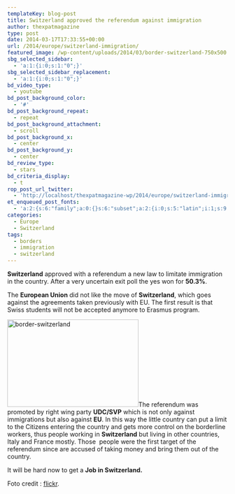 ```yaml
---
templateKey: blog-post
title: Switzerland approved the referendum against immigration
author: thexpatmagazine
type: post
date: 2014-03-17T17:33:55+00:00
url: /2014/europe/switzerland-immigration/
featured_image: /wp-content/uploads/2014/03/border-switzerland-750x500.jpg
sbg_selected_sidebar:
  - 'a:1:{i:0;s:1:"0";}'
sbg_selected_sidebar_replacement:
  - 'a:1:{i:0;s:1:"0";}'
bd_video_type:
  - youtube
bd_post_background_color:
  - '#'
bd_post_background_repeat:
  - repeat
bd_post_background_attachment:
  - scroll
bd_post_background_x:
  - center
bd_post_background_y:
  - center
bd_review_type:
  - stars
bd_criteria_display:
  - t
rop_post_url_twitter:
  - 'http://localhost/thexpatmagazine-wp/2014/europe/switzerland-immigration/?utm_source=ReviveOldPost&utm_medium=social&utm_campaign=ReviveOldPost'
et_enqueued_post_fonts:
  - 'a:2:{s:6:"family";a:0:{}s:6:"subset";a:2:{i:0;s:5:"latin";i:1;s:9:"latin-ext";}}'
categories:
  - Europe
  - Switzerland
tags:
  - borders
  - immigration
  - switzerland
---
```


**Switzerland** approved with a referendum a new law to limitate immigration in the country. After a very uncertain exit poll the yes won for **50.3%**.

The **European Union** did not like the move of **Switzerland**, which goes against the agreements taken previously with EU. The first result is that Swiss students will not be accepted anymore to Erasmus program.<!--more-->

[<img class="size-medium wp-image-119 alignleft" alt="border-switzerland" src="http://localhost/thexpatmagazine-wp/wp-content/uploads/2014/03/border-switzerland-300x200.jpg" width="300" height="200" srcset="http://localhost/thexpatmagazine-wp/wp-content/uploads/2014/03/border-switzerland-300x200.jpg 300w, http://localhost/thexpatmagazine-wp/wp-content/uploads/2014/03/border-switzerland-768x512.jpg 768w, http://localhost/thexpatmagazine-wp/wp-content/uploads/2014/03/border-switzerland.jpg 1024w, http://localhost/thexpatmagazine-wp/wp-content/uploads/2014/03/border-switzerland-750x500.jpg 750w" sizes="(max-width: 300px) 100vw, 300px" />][1]The referendum was promoted by right wing party **UDC/SVP** which is not only against immigrations but also against **EU**. In this way the little country can put a limit to the Citizens entering the country and gets more control on the borderline workers, thus people working in **Switzerland** but living in other countries, Italy and France mostly. Those  people were the first target of the referendum since are accused of taking money and bring them out of the country.

It will be hard now to get a **Job in Switzerland.**

Foto credit : <a href="https://www.flickr.com/photos/kecko/15957725/sizes/o/in/photolist-2pMFc-R95G9-Razxc-6dZNDY-6jpSyD-6jpSzt-6jpSAi-6ju3vb-84HQ5X-dsHT5N-84LXos-9j7U9B-bfShJK-bfSjie-bfSujV-bfSyBi-bfSgvz-bfSym6-bfSprK-bfSvyV-bfSm9X-bfSn14-bfSwWF-bfStPK-bfSs6F-bfSwHe-bfSzcV-bfStkX-bfSxWF-bfSuAT-bfSfVe-bfSuP8-bfSnuT-bfSt5v-bfSBvk-bfSskv-bfSijP-bfSrdt-bfSiGX-bfSj1c-bfSwha-bfSySH-bfSpXz-bfSu4K-bfSzr4-bfSwuB-bfSkDF-bfStAv-bfSrPr-bfSnHB-bfSrzi/" target="_blank">flickr</a>.

[1]: http://localhost/thexpatmagazine-wp/wp-content/uploads/2014/03/border-switzerland.jpg
